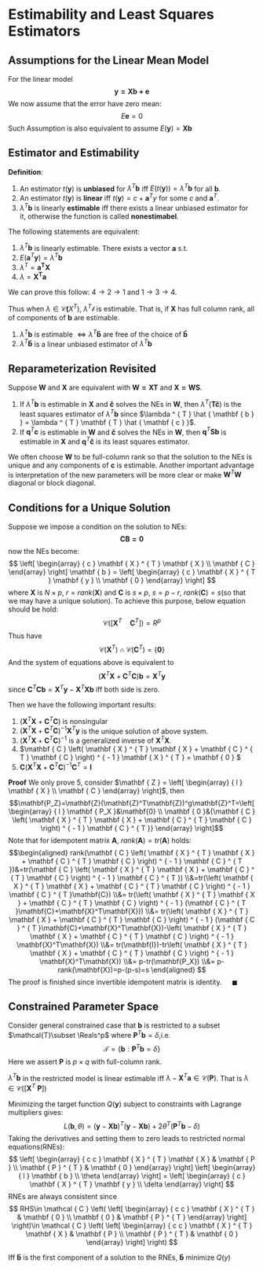 # Estimability and Least Squares Estimators

## Assumptions for the Linear Mean Model

For the linear model $$ \mathbf{y=Xb+e} $$ We now assume that the error have zero mean: $$ E\mathbf{e}=0 $$ Such Assumption is also equivalent to assume $E(\mathbf{y})=\mathbf{Xb}$

## Estimator and Estimability

**Definition**:

1. An estimator $t(\mathbf{y})$ is **unbiased** for $\lambda^T \mathbf{b}$ iff $E ( t ( \mathbf { y } ) ) = \lambda ^ { T } \mathbf { b }$ for all $\mathbf{b}$.
2. An estimator $t(\mathbf{y})$ is **linear** iff $t(\mathbf{y})=c+\mathbf{a}^Ty$ for some $c$ and $\mathbf{a}^T$.
3. $\lambda^T \mathbf{b}$ is linearly **estimable** iff there exists a linear unbiased estimator for it, otherwise the function is called **nonestimabel**.

The following statements are equivalent:

1. $\lambda^T \mathbf{b}$ is linearly estimable.
There exists a vector $\mathbf{a}$ s.t. 
2. $E(\mathbf{a}^T\mathbf{y})=\lambda^T\mathbf{b}$
3. $\lambda^T=\mathbf{a^TX}$
4. $\lambda=\mathbf{X^Ta}$

We can prove this follow: $4\to 2 \to 1$ and $1\to 3\to 4$.

Thus when $\lambda \in \mathcal{C}\mathbf(X^T)$, $\lambda^T \mathcal{b}$ is estimable. That is, if $\mathbf{X}$ has full column rank, all of components of $\mathbf{b}$ are estimable.

1. $\lambda^T\mathbf{b}$ is estimable $\iff \lambda^T\mathbf{\hat{b}}$ are free of the choice of $\mathbf{\hat{b}}$
2. $\lambda^T \mathbf{\hat{b}}$ is a linear unbiased estimator of $\lambda^T\mathbf{b}$

## Reparameterization Revisited

Suppose $\mathbf{W}$ and $\mathbf{X}$ are equivalent with $\mathbf{W=XT}$ and $\mathbf{X=WS}$.

1. If $\lambda^T\mathbf{b}$ is estimable in $\mathbf{X}$ and $\mathbf{\hat{c}}$ solves the NEs in $\mathbf{W}$, then $\lambda^T(\mathbf{T\hat{c}})$ is the least squares estimator of $\lambda^T \mathbf{b}$ since $\lambda ^ { T } \hat { \mathbf { b } } = \lambda ^ { T } \mathbf { T } \hat { \mathbf { c } }$.
2. If $\mathbf{q}^T\mathbf{c}$ is estimable in $\mathbf{W}$  and $\mathbf{\hat{c}}$ solves the NEs in $\mathbf{W}$, then $\mathbf{q}^T\mathbf{Sb}$ is estimable in $\mathbf{X}$ and $\mathbf{q}^T\mathbf{\hat{c}}$ is its least squares estimator.


We often choose $\mathbf{W}$ to be full-column rank so that the solution to the NEs is unique and any components of $\mathbf{c}$ is estimable. Another important advantage is interpretation of the new parameters will be more clear or make $\mathbf{W}^T\mathbf{W}$ diagonal or block diagonal.

## Conditions for a Unique Solution

Suppose we impose a condition on the solution to NEs: $$ \mathbf{CB=0} $$now the NEs become:$$ \left[ \begin{array} { c } \mathbf { X } ^ { T } \mathbf { X } \\ \mathbf { C } \end{array} \right] \mathbf { b } = \left[ \begin{array} { c } \mathbf { X } ^ { T } \mathbf { y } \\ \mathbf { 0 } \end{array} \right] $$where $\mathbf{X}$ is $N\times p$, $r=rank(\mathbf{X})$ and $\mathbf{C}$ is $s\times p$, $s=p-r$, $rank(\mathbf{C})=s$(so that we may have a unique solution). To achieve this purpose, below equation should be hold:$$ \mathcal { C } \left( \left[ \mathbf { X } ^ { T } \quad \mathbf { C } ^ { T } \right] \right) = R ^ { p } $$ Thus have $$ \mathcal { C } \left( \mathbf { X } ^ { T } \right) \cap \mathcal { C } \left( \mathbf { C } ^ { T } \right) = \{ \mathbf { 0 } \} $$ And the system of equations above is equivalent to $$ \left( \mathbf { X } ^ { T } \mathbf { X } + \mathbf { C } ^ { T } \mathbf { C } \right) \mathbf { b } = \mathbf { X } ^ { T } \mathbf { y } $$ since $\mathbf { C } ^ { T } \mathbf { C b } = \mathbf { X } ^ { T } \mathbf { y } - \mathbf { X } ^ { T } \mathbf { X } \mathbf { b }$ iff both side is zero.

Then we have the following important results:

1. $\left( \mathbf { X } ^ { T } \mathbf { X } + \mathbf { C } ^ { T } \mathbf { C } \right)$ is nonsingular
2. $\left( \mathbf { X } ^ { T } \mathbf { X } + \mathbf { C } ^ { T } \mathbf { C } \right) ^ { - 1 } \mathbf { X } ^ { T } \mathbf { y }$ is the unique solution of above system.
3. $\left( \mathbf { X } ^ { T } \mathbf { X } + \mathbf { C } ^ { T } \mathbf { C } \right) ^ { - 1 }$ is a generalized inverse of $\mathbf{X}^T\mathbf{X}$.
4. $\mathbf { C } \left( \mathbf { X } ^ { T } \mathbf { X } + \mathbf { C } ^ { T } \mathbf { C } \right) ^ { - 1 } \mathbf { X } ^ { T } = \mathbf { 0 } $
5. $\mathbf { C } \left( \mathbf { X } ^ { T } \mathbf { X } + \mathbf { C } ^ { T } \mathbf { C } \right) ^ { - 1 } \mathbf { C } ^ { T } = \mathbf { I }$

**Proof** We only prove 5, consider $\mathbf { Z } = \left[ \begin{array} { l } \mathbf { X } \\ \mathbf { C } \end{array} \right]$, then $$\mathbf{P_Z}=\mathbf{Z}(\mathbf{Z}^T\mathbf{Z})^g\mathbf{Z}^T=\left[ \begin{array} { l } \mathbf { P_X }&\mathbf{0} \\ \mathbf { 0 }&{\mathbf { C } \left( \mathbf { X } ^ { T } \mathbf { X } + \mathbf { C } ^ { T } \mathbf { C } \right) ^ { - 1 } \mathbf { C } ^ { T }} \end{array} \right]$$ Note that for idempotent matrix $\mathbf{A}$, $rank(\mathbf{A})=tr(\mathbf{A})$ holds:
$$\begin{aligned}
rank(\mathbf { C } \left( \mathbf { X } ^ { T } \mathbf { X } + \mathbf { C } ^ { T } \mathbf { C } \right) ^ { - 1 } \mathbf { C } ^ { T })&=tr(\mathbf { C } \left( \mathbf { X } ^ { T } \mathbf { X } + \mathbf { C } ^ { T } \mathbf { C } \right) ^ { - 1 } \mathbf { C } ^ { T })
\\&=tr(\left( \mathbf { X } ^ { T } \mathbf { X } + \mathbf { C } ^ { T } \mathbf { C } \right) ^ { - 1 } \mathbf { C } ^ { T }\mathbf{C})
\\&= tr(\left( \mathbf { X } ^ { T } \mathbf { X } + \mathbf { C } ^ { T } \mathbf { C } \right) ^ { - 1 } (\mathbf { C } ^ { T }\mathbf{C}+\mathbf{X}^T\mathbf{X}))
\\&= tr(\left( \mathbf { X } ^ { T } \mathbf { X } + \mathbf { C } ^ { T } \mathbf { C } \right) ^ { - 1 } (\mathbf { C } ^ { T }\mathbf{C}+\mathbf{X}^T\mathbf{X})-\left( \mathbf { X } ^ { T } \mathbf { X } + \mathbf { C } ^ { T } \mathbf { C } \right) ^ { - 1 } \mathbf{X}^T\mathbf{X})
\\&= tr(\mathbf{I})-tr\left( \mathbf { X } ^ { T } \mathbf { X } + \mathbf { C } ^ { T } \mathbf { C } \right) ^ { - 1 } \mathbf{X}^T\mathbf{X})
\\&= p-tr(\mathbf{P_X})
\\&= p-rank(\mathbf{X})=p-(p-s)=s
\end{aligned}  $$ The proof is finished since invertible idempotent matrix is identity. $\quad\blacksquare$

## Constrained Parameter Space

Consider general constrained case that $\mathbf{b}$ is restricted to a subset $\mathcal{T}\subset \Reals^p$ where $\mathbf{P}^T\mathbf{b}=\delta$,i.e.$$ \mathcal { T } = \left\{ \mathbf { b } : \mathbf { P } ^ { T } \mathbf { b } = \delta \right\} $$ Here we assert $\mathbf{P}$ is $p\times q$ with full-column rank.

$\lambda^T \mathbf{b}$ in the restricted model is linear estimable iff $\lambda-\mathbf{X}^T\mathbf{a}\in\mathcal{C}(\mathbf{P})$. That is $\lambda \in \mathcal { C } \left( \left[ \mathbf { X } ^ { T }\  \mathbf { P } \right] \right)$

Minimizing the target function $Q(\mathbf{y})$ subject to constraints with Lagrange multipliers gives: $$ L ( \mathbf { b } , \theta ) = ( \mathbf { y } - \mathbf { X } \mathbf { b } ) ^ { T } ( \mathbf { y } - \mathbf { X } \mathbf { b } ) + 2 \theta ^ { T } \left( \mathbf { P } ^ { T } \mathbf { b } - \delta \right) $$Taking the derivatives and setting them to zero leads to restricted normal equations(RNEs): $$ \left[ \begin{array} { c c } \mathbf { X } ^ { T } \mathbf { X } & \mathbf { P } \\ \mathbf { P } ^ { T } & \mathbf { 0 } \end{array} \right] \left[ \begin{array} { l } \mathbf { b } \\ \theta \end{array} \right] = \left[ \begin{array} { c } \mathbf { X } ^ { T } \mathbf { y } \\ \delta \end{array} \right] $$ RNEs are always consistent since$$ RHS\in \mathcal { C } \left( \left[ \begin{array} { c c } \mathbf { X } ^ { T } & \mathbf { 0 } \\ \mathbf { 0 } & \mathbf { P } ^ { T } \end{array} \right] \right)\in \mathcal { C } \left( \left[ \begin{array} { c c } \mathbf { X } ^ { T } \mathbf { X } & \mathbf { P } \\ \mathbf { P } ^ { T } & \mathbf { 0 } \end{array} \right] \right) $$ 

Iff $\mathbf{\hat{b}}$ is the first component of a solution to the RNEs, $\mathbf{\hat{b}}$ minimize $Q(y)$